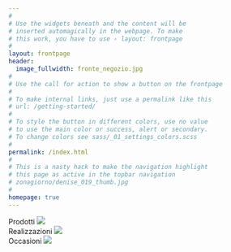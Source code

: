 ```yaml
---
#
# Use the widgets beneath and the content will be
# inserted automagically in the webpage. To make
# this work, you have to use › layout: frontpage
#
layout: frontpage
header:
  image_fullwidth: fronte_negozio.jpg
#
# Use the call for action to show a button on the frontpage
#
# To make internal links, just use a permalink like this
# url: /getting-started/
#
# To style the button in different colors, use no value
# to use the main color or success, alert or secondary.
# To change colors see sass/_01_settings_colors.scss
#
permalink: /index.html
#
# This is a nasty hack to make the navigation highlight
# this page as active in the topbar navigation
# zonagiorno/denise_019_thumb.jpg
#
homepage: true
---
```


<div class="row">
  <div class="small-4 columns">
    <div class="image-hover-wrapper">
      <span class="image-hover-wrapper-banner">Prodotti</span>
        <a href="{{ site.url }}{{ site.baseurl }}/prodotti/">
          <img src="{{ site.url }}{{ site.baseurl }}/images/cucine/85-IMG_8738_thumb.jpg">
          <span class="image-hover-wrapper-reveal"/>
        </a>
    </div>
  </div>

  <div class="small-4 columns">
    <div class="image-hover-wrapper">
      <span class="image-hover-wrapper-banner">Realizzazioni</span>
        <a href="{{ site.url }}{{ site.baseurl }}/realizzazioni/">
          <img src="{{ site.url }}{{ site.baseurl }}/images/zonagiorno/85-denise_019_thumb.jpg">
          <span class="image-hover-wrapper-reveal"/>
        </a>
    </div>
  </div>

  <div class="small-4 columns">
    <div class="image-hover-wrapper">
      <span class="image-hover-wrapper-banner">Occasioni</span>
        <a href="{{ site.url }}{{ site.baseurl }}/occasioni/" >
        <img src="{{ site.url }}{{ site.baseurl }}/images/cucine/85-IMG_8855_thumb.jpg">
          <span class="image-hover-wrapper-reveal"/>
        </a>
    </div>
  </div>
</div>
